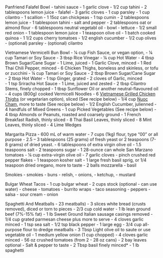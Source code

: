 
Panfriend Falafel Bowl
    - tahini sauce
    - 1 garlic clove
    - 1/2 cup tahini
    - 2 tablespoons lemon juice
    - falafel
    - 3 garlic cloves
    - 1 cup parsley
    - 1 cup cilantro
    - 1 scallion
    - 1 15oz can chickpeas
    - 1 tsp cumin
    - 2 tablespoons lemon juice
    - 1 tablespoon tahini
    - salt and pepper
    - 2 tablespoons oat or almond flour
    - 6 tablespoons neutral vegetabl oil
    - bowl
    - lettuce
    - 1/2 small red onion
    - 1 tablespoon lemon juice
    - 1 teaspoon olive oil
    - 1 batch cooked quinoa
    - 1 1/2 cups cherry tomatoes
    - 1/2 english cucumber
    - 1/2 cup olives
    - (optional) parsley
    - (optional) cilantro

Vietnamese Vermicelli Bun Bowl
    - ¼ cup Fish Sauce, or vegan option, 
    - ¼ cup Tamari or Soy Sauce 
    - 3 tbsp Rice Vinegar 
    - ¼ cup Hot Water 
    - 4 tbsp Brown Sugar/Cane Sugar 
    - 1 Lime, juiced 
    - 1 Garlic Clove, minced 
    - 1 Red Thai Chili Pepper, minced 
    - 6 Chicken Thighs, boneless and skinless, or tofu or zucchini
    - ¼ cup Tamari or Soy Sauce 
    - 2 tbsp Brown Sugar/Cane Sugar 
    - 2 tbsp Hot Water
    - 1 tsp Ginger, grated 
    - 2 cloves of  Garlic, minced  
    - 1 tsp Sriracha Hot Sauce 
    - 1 Lime, juiced and zested 
    - 2 tbsp Cilantro Stems, finely chopped 
    - 1 tbsp Sunflower Oil or another neutral-flavoured oil
    - 4 cups (800g) cooked Vermicelli Noodles
    - 6 [Vietnamese Grilled Chicken Thighs](./protein/vietnamese_grilled_chicken.md) (or vegetarian option), sliced (See recipe below)
    - 1/4 cup [Nuoc Cham](./sauces/nuoc_cham.md), more to taste (See recipe below)
    - 1/2 English Cucumber, julienned
    - 4 handfuls of Mixed Greens
    - 1 cup Picked Vegetables (See recipe below)
    - 4 tbsp Almonds or Peanuts, roasted and coarsely ground
    - 1 French Breakfast Radish, thinly sliced
    - 8 Thai Basil Leaves, thinly sliced
    - 8 Mint Leaves, thinly sliced
    - 4 Lime Wedges

Margarita Pizza
    - 600 mL of warm water
    - 7 cups (1kg) flour, type “00” or all purpose
    - 2.5 – 3 tablespoons (25 grams) of fresh yeast or 2 teaspoons (7-8 grams) of dried yeast.
    - 6 tablespoons of extra virgin olive oil
    - 1.5 teaspoons salt
    - 2 teaspoons sugar
    - 1 28-ounce can whole San Marzano tomatoes
    - ¼ cup extra-virgin olive oil
    - 7 garlic cloves
    - pinch crushed red pepper flakes
    - 1 teaspoon kosher salt
    - 1 large fresh basil sprig, or 1/4 teaspoon dried oregano, more to taste 
    - 2 balls mozzarella
    - basil

Smokies
    - smokies
    - buns
    - relish, 
    - onions, 
    - ketchup, 
    - mustard

Bulgar Wheat Tacos
    - 1 cup bulgar wheat
    - 2 cups stock (optional - can use water)
    - cheese
    - tomatoes
    - burrito wraps
    - taco seasoning
    - peppers
    - salsa
    - sour cream
    - onion

Spaghetti And Meatballs
    - 23 meatballs)
    - 3 slices white bread (crusts removed), diced or torn to pieces
    - 2/3 cup cold water
    - 1 lb lean ground beef (7%-15% fat)
    - 1 lb Sweet Ground Italian sausage casings removed
    - 1/4 cup grated parmesan cheese plus more to serve
    - 4 cloves garlic minced
    - 1 tsp sea salt
    - 1/2 tsp black pepper
    - 1 large egg
    - 3/4 cup all-purpose flour to dredge meatballs
    - 3 Tbsp Light olive oil to saute or use vegetable oil
    - 1 medium yellow onion (1 cup chopped)
    - 4 cloves garlic minced
    - 56 oz crushed tomatoes (from 2 - 28 oz cans)
    - 2 bay leaves optional
    - Salt & pepper to taste
    - 2 Tbsp basil finely minced*
    - 1 lb spaghetti
